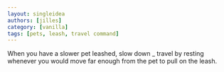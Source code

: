 ```yaml
---
layout: singleidea
authors: [jilles]
category: [vanilla]
tags: [pets, leash, travel command]
---
```

When you have a slower pet leashed, slow down _ travel by resting whenever you would move far enough from the pet to pull on the leash.
